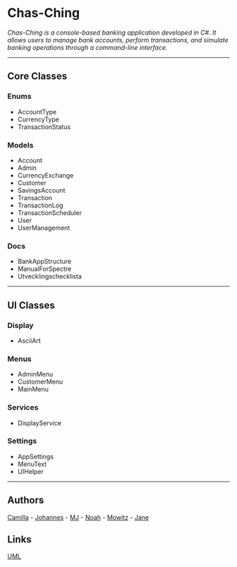 # Chas-Ching
_Chas-Ching is a console-based banking application developed in C#. It allows users to manage bank accounts, perform transactions, and simulate banking operations through a command-line interface._

---

## Core Classes
### Enums
- AccountType        
- CurrencyType           
- TransactionStatus

### Models
- Account
- Admin
- CurrencyExchange
- Customer
- SavingsAccount
- Transaction
- TransactionLog
- TransactionScheduler
- User
- UserManagement

### Docs
- BankAppStructure
- ManualForSpectre
- Utvecklingschecklista

---

## UI Classes
### Display
- AsciiArt

### Menus
- AdminMenu
- CustomerMenu
- MainMenu

### Services
- DisplayService

### Settings
- AppSettings
- MenuText
- UIHelper

---

## Authors
[Camilla](https://github.com/CamillaSoderman) - [Johannes](https://github.com/JBrannelid) - [MJ](https://github.com/MJ-Eng-codes) - [Noah](https://github.com/NoahtlHoff) - [Mowitz](https://github.com/maoitz) - [Jane](https://github.com/jyneto)

## Links
[UML](https://cdn.discordapp.com/attachments/1301117763934490654/1306627311688224768/Chas-Ching_Banking.pdf?ex=673803c3&is=6736b243&hm=19f6a9399fceb07845272fb9c0f00be0a014a709bed3d992da024603296157ba&)


